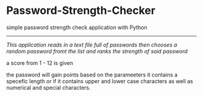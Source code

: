 # Password-Strength-Checker
simple password strength check application with Python

---

*This application reads in a text file full of passwords then chooses a random password fromt the list and ranks the strength of said password*

a score from 1 - 12 is given

the password will gain points based on the parameeters it contains a specefic length or if it contains upper and lower case characters as well as numerical and special characters.

